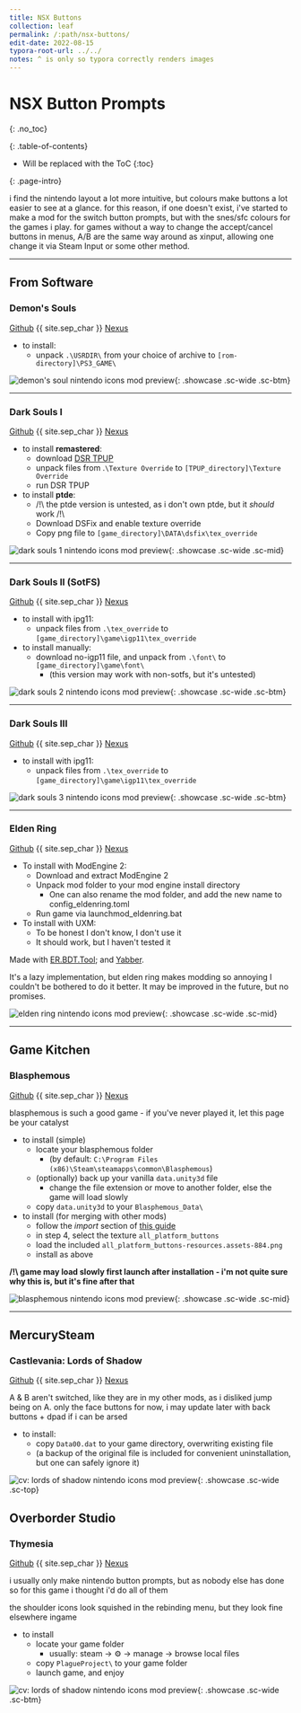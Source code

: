 ```yaml
---
title: NSX Buttons
collection: leaf
permalink: /:path/nsx-buttons/
edit-date: 2022-08-15
typora-root-url: ../../
notes: ^ is only so typora correctly renders images
---
```


# NSX Button Prompts

{: .no_toc}

<div class="contents-intro-container" markdown="1">

{: .table-of-contents}

* Will be replaced with the ToC
{:toc}

{: .page-intro}

i find the nintendo layout a lot more intuitive, but colours make buttons a lot easier to see at a glance. for this reason, if one doesn't exist, i've started to make a mod for the switch button prompts, but with the snes/sfc colours for the games i play. for games without a way to change the accept/cancel buttons in menus, A/B are the same way around as xinput, allowing one change it via Steam Input or some other method.

</div>

---

## From Software

### Demon's Souls

[Github](https://github.com/ZeusOfTheCrows/nsx-button-prompts/releases/tag/demons-souls) {{ site.sep_char }} [Nexus](https://www.nexusmods.com/demonssouls/mods/47)

* to install:
	* unpack `.\USRDIR\` from your choice of archive to `[rom-directory]\PS3_GAME\`

![demon's soul nintendo icons mod preview](https://staticdelivery.nexusmods.com/mods/2952/images/47/47-1627235435-1097188189.jpeg){: .showcase .sc-wide .sc-btm}

---

### Dark Souls I

[Github](https://github.com/ZeusOfTheCrows/nsx-button-prompts/releases/tag/dark-souls-i) {{ site.sep_char }} [Nexus](https://www.nexusmods.com/demonssouls/mods/1778)

* to install **remastered**:
	* download [DSR TPUP](https://www.nexusmods.com/darksoulsremastered/mods/9)
	* unpack files from .`\Texture Override` to `[TPUP_directory]\Texture Override`
	* run DSR TPUP
* to install **ptde**:
	* /!\ the ptde version is untested, as i don't own ptde, but it *should* work /!\
	* Download DSFix and enable texture override
	* Copy png file to `[game_directory]\DATA\dsfix\tex_override`

![dark souls 1 nintendo icons mod preview](https://staticdelivery.nexusmods.com/mods/2432/images/375/375-1627472569-32691204.jpeg){: .showcase .sc-wide .sc-mid}

---

### Dark Souls II (SotFS)

[Github](https://github.com/ZeusOfTheCrows/nsx-button-prompts/releases/tag/dark-souls-ii) {{ site.sep_char }} [Nexus](https://www.nexusmods.com/darksouls2/mods/990)

* to install with ipg11:
	* unpack files from `.\tex_override` to `[game_directory]\game\igp11\tex_override`
* to install manually:
	* download no-igp11 file, and unpack from `.\font\` to `[game_directory]\game\font\`
		* (this version may work with non-sotfs, but it's untested)

![dark souls 2 nintendo icons mod preview](https://staticdelivery.nexusmods.com/mods/482/images/990/990-1627310764-2065981038.jpeg){: .showcase .sc-wide .sc-btm}

---

### Dark Souls III

[Github](https://github.com/ZeusOfTheCrows/nsx-button-prompts/releases/tag/dark-souls-iii) {{ site.sep_char }} [Nexus](https://www.nexusmods.com/darksouls3/mods/993)

* to install with ipg11:
	* unpack files from `.\tex_override` to `[game_directory]\game\igp11\tex_override`

![dark souls 3 nintendo icons mod preview](https://staticdelivery.nexusmods.com/mods/1392/images/993/993-1627386166-97632564.jpeg){: .showcase .sc-wide .sc-btm}

---

### Elden Ring

[Github](https://github.com/ZeusOfTheCrows/nsx-button-prompts/releases/tag/elden-ring) {{ site.sep_char }} [Nexus](https://www.nexusmods.com/eldenring/mods/6)

* To install with ModEngine 2:
	* Download and extract ModEngine 2
	* Unpack mod folder to your mod engine install directory
		* One can also rename the mod folder, and add the new name to config_eldenring.toml
	* Run game via launchmod_eldenring.bat
* To install with UXM:
	* To be honest I don't know, I don't use it
	* It should work, but I haven't tested it

Made with [ER.BDT.Tool](https://github.com/Ekey/ER.BDT.Tool); and [Yabber](https://github.com/JKAnderson/Yabber/).

It's a lazy implementation, but elden ring makes modding so annoying I couldn't be bothered to do it better. It may be improved in the future, but no promises.

![elden ring nintendo icons mod preview](https://staticdelivery.nexusmods.com/mods/4333/images/6/6-1654724459-751664911.jpeg){: .showcase .sc-wide .sc-mid}

---

## Game Kitchen

### Blasphemous

[Github](https://github.com/ZeusOfTheCrows/nsx-button-prompts/releases/tag/blasphemous) {{ site.sep_char }} [Nexus](https://www.nexusmods.com/blasphemous/mods/14)

blasphemous is such a good game - if you've never played it, let this page be
your catalyst

* to install (simple)
	* locate your blasphemous folder
		* (by default: `C:\Program Files (x86)\Steam\steamapps\common\Blasphemous`)
	* (optionally) back up your vanilla `data.unity3d` file
		* change the file extension or move to another folder, else the game will load slowly
	* copy `data.unity3d` to your `Blasphemous_Data\`
* to install (for merging with other mods)
	* follow the *import* section of [this guide](https://github.com/RedFurryDemon/BlasphemousModdingNotes/blob/master/notes/Graphics.md)
	* in step 4, select the texture `all_platform_buttons`
	* load the included `all_platform_buttons-resources.assets-884.png`
	* install as above

**/!\ game may load slowly first launch after installation - i'm not quite sure why this is, but it's fine after that**

![blasphemous nintendo icons mod preview](https://staticdelivery.nexusmods.com/mods/2950/images/14/14-1660601122-1743945224.jpeg){: .showcase .sc-wide .sc-mid}

---

## MercurySteam

### Castlevania: Lords of Shadow

[Github](https://github.com/ZeusOfTheCrows/nsx-button-prompts/releases/tag/cv-los) {{ site.sep_char }} [Nexus](https://www.nexusmods.com/castlevanialordsofshadow/mods/5)

A & B aren't switched, like they are in my other mods, as i disliked jump being on A. only the face buttons for now, i may update later with back buttons + dpad if i can be arsed

* to install:
	* copy `Data00.dat` to your game directory, overwriting existing file
	* (a backup of the original file is included for convenient uninstallation,
		but one can safely ignore it)

![cv: lords of shadow nintendo icons mod preview](https://staticdelivery.nexusmods.com/mods/1897/images/5/5-1640738352-1765467313.jpeg){: .showcase .sc-wide .sc-top}

## Overborder Studio

### Thymesia

[Github](https://github.com/ZeusOfTheCrows/nsx-button-prompts/releases/tag/thymesia) {{ site.sep_char }} [Nexus](https://www.nexusmods.com/castlevanialordsofshadow/mods/5)

i usually only make nintendo button prompts, but as nobody else has done so for this game i thought i'd do all of them

the shoulder icons look squished in the rebinding menu, but they look fine elsewhere ingame

* to install
	* locate your game folder
		* usually: steam -> ⚙︎ -> manage -> browse local files
	* copy `PlagueProject\` to your game folder
	* launch game, and enjoy

![cv: lords of shadow nintendo icons mod preview](https://staticdelivery.nexusmods.com/mods/4731/images/2/2-1661186129-863847722.jpeg){: .showcase .sc-wide .sc-btm}

